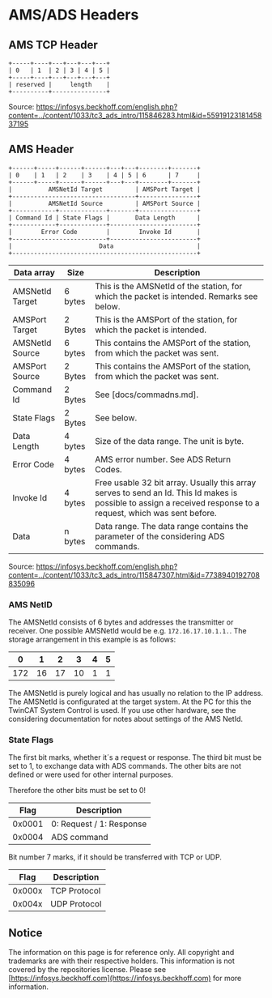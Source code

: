 # AMS/ADS Headers

## AMS TCP Header

```
+-----+----+---+---+---+---+
| 0   | 1  | 2 | 3 | 4 | 5 |
+-----+----+---+---+---+---+
| reserved |     length    |
+----------+---------------+
```

Source: https://infosys.beckhoff.com/english.php?content=../content/1033/tc3_ads_intro/115846283.html&id=5591912318145837195


## AMS Header

```
+------+-----+------+------+---+---+--------+-------+
| 0    | 1   | 2    | 3    | 4 | 5 | 6      | 7     |
+------+-----+------+------+---+---+--------+-------+
|          AMSNetId Target         | AMSPort Target |
+----------------------------------+----------------+
|          AMSNetId Source         | AMSPort Source |
+------------+-------------+-------+----------------+
| Command Id | State Flags |       Data Length      |
+------------+-------------+------------------------+
|        Error Code        |        Invoke Id       |
+--------------------------+------------------------+
|                        Data                       |
+---------------------------------------------------+
```

| Data array      | Size    | Description                                                                                                                                                     |
|-----------------|---------|-----------------------------------------------------------------------------------------------------------------------------------------------------------------|
| AMSNetId Target | 6 bytes | This is the AMSNetId of the station, for which the packet is intended. Remarks see below.                                                                       |
| AMSPort Target  | 2 Bytes | This is the AMSPort of the station, for which the packet is intended.                                                                                           |
| AMSNetId Source | 6 bytes | This contains the AMSPort of the station, from which the packet was sent.                                                                                       |
| AMSPort Source  | 2 Bytes | This contains the AMSPort of the station, from which the packet was sent.                                                                                       |
| Command Id      | 2 Bytes | See [docs/commadns.md].                                                                                                                                         |
| State Flags     | 2 Bytes | See below.                                                                                                                                                      |
| Data Length     | 4 bytes | Size of the data range. The unit is byte.                                                                                                                       |
| Error Code      | 4 bytes | AMS error number. See ADS Return Codes.                                                                                                                         |
| Invoke Id       | 4 bytes | Free usable 32 bit array. Usually this array serves to send an Id. This Id makes is possible to assign a received response to a request, which was sent before. |
| Data            | n bytes | Data range. The data range contains the parameter of the considering ADS commands.                                                                              |

Source: https://infosys.beckhoff.com/english.php?content=../content/1033/tc3_ads_intro/115847307.html&id=7738940192708835096

### AMS NetID

The AMSNetId consists of 6 bytes and addresses the transmitter or receiver. One possible AMSNetId would be e.g. `172.16.17.10.1.1.`.
The storage arrangement in this example is as follows:

|  0  |  1 |  2 |  3 | 4 | 5 |
|:---:|:--:|:--:|:--:|:-:|:-:|
| 172 | 16 | 17 | 10 | 1 | 1 |


The AMSNetId is purely logical and has usually no relation to the IP address. The AMSNetId is configurated at the target system.
At the PC for this the TwinCAT System Control is used. If you use other hardware, see the considering documentation for notes about settings of the AMS NetId.


### State Flags
The first bit marks, whether it´s a request or response. The third bit must be set to 1, to exchange data with ADS commands.
The other bits are not defined or were used for other internal purposes.

Therefore the other bits must be set to 0!

| Flag   | Description              |
|--------|--------------------------|
| 0x0001 | 0: Request / 1: Response |
| 0x0004 | ADS command              |

Bit number 7 marks, if it should be transferred with TCP or UDP.

| Flag   | Description  |
|--------|--------------|
| 0x000x | TCP Protocol |
| 0x004x | UDP Protocol |


## Notice

The information on this page is for reference only. All copyright and trademarks are with their respective holders.
This information is not covered by the repositories license. Please see [https://infosys.beckhoff.com](https://infosys.beckhoff.com) for
more information.
